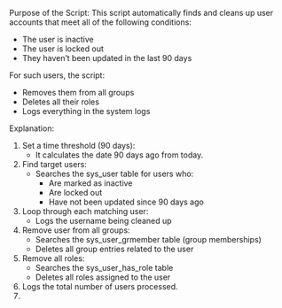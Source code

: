 Purpose of the Script:
This script automatically finds and cleans up user accounts that meet all of the following conditions:
* The user is inactive
* The user is locked out
* They haven’t been updated in the last 90 days
  
For such users, the script:
* Removes them from all groups
* Deletes all their roles
* Logs everything in the system logs

Explanation:
1. Set a time threshold (90 days):
    * It calculates the date 90 days ago from today.
2. Find target users:
    * Searches the sys_user table for users who:
        * Are marked as inactive
        * Are locked out
        * Have not been updated since 90 days ago
3. Loop through each matching user:
    * Logs the username being cleaned up
4. Remove user from all groups:
    * Searches the sys_user_grmember table (group memberships)
    * Deletes all group entries related to the user
5. Remove all roles:
    * Searches the sys_user_has_role table
    * Deletes all roles assigned to the user
6. Logs the total number of users processed.
7. 
